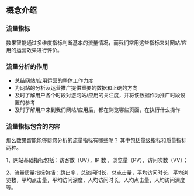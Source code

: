 ## 概念介绍
### 流量指标
数果智能通过多维度指标判断基本的流量情况，而我们常用这些指标来对网站/应用的运营效果进行评价。

### 流量分析的作用

* 总结网站/应用运营的整体工作力度
* 为网站的分析及运营推广提供重要的数据和正确的方向
* 及时了解用户各个时段对您网站/应用的关注度，并将该数据作为推广时段设置的参考
* 及时了解用户来到我们网站/应用后，都在浏览哪些页面，在执行什么操作

### 流量指标包含的内容
那么数果智能能够帮您分析的流量指标有哪些呢？
其中包括量级指标和质量指标两种。

1、网站基础指标包括：访客数（UV），IP 数 ，浏览量（PV），访问次数（VV）；

2、流量质量指标包括：跳出率，总访问时长，总点击量，平均访问时长，平均浏览数，平均点击量，平均访问深度，人均访问时长，人均点击量，人均访问深度等。